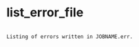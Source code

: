 # list_error_file

```{method} MapdlGrpc.list_error_file()

Listing of errors written in JOBNAME.err.


```